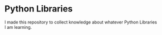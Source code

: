 # Python Libraries
I made this repository to collect knowledge about whatever Python Libraries I am learning.
